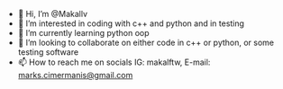 - 👋 Hi, I’m @Makallv
- 👀 I’m interested in coding with c++ and python and in testing
- 🌱 I’m currently learning python oop
- 💞️ I’m looking to collaborate on either code in c++ or python, or some testing software 
- 📫 How to reach me on socials IG: makalftw, E-mail: marks.cimermanis@gmail.com 

<!---
Makallv/Makallv is a ✨ special ✨ repository because its `README.md` (this file) appears on your GitHub profile.
You can click the Preview link to take a look at your changes.
--->
